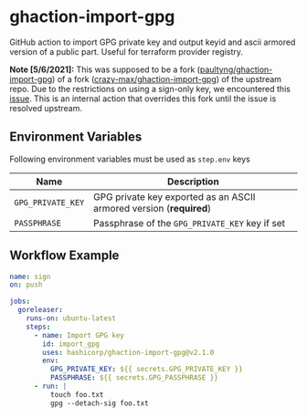 # ghaction-import-gpg
GitHub action to import GPG private key and output keyid and ascii armored version of a public part. Useful for terraform provider registry.

**Note [5/6/2021]:** This was supposed to be a fork ([paultyng/ghaction-import-gpg](https://github.com/paultyng/ghaction-import-gpg)) of a fork ([crazy-max/ghaction-import-gpg](https://github.com/crazy-max/ghaction-import-gpg)) of the upstream repo. Due to the restrictions on using a sign-only key, we encountered this [issue](https://github.com/crazy-max/ghaction-import-gpg/issues/58). This is an internal action that overrides this fork until the issue is resolved upstream.
## Environment Variables

Following environment variables must be used as `step.env` keys

| Name               | Description                           |
|--------------------|---------------------------------------|
| `GPG_PRIVATE_KEY`  | GPG private key exported as an ASCII armored version (**required**) |
| `PASSPHRASE`       | Passphrase of the `GPG_PRIVATE_KEY` key if set |

## Workflow Example

```yaml
name: sign
on: push

jobs:
  goreleaser:
    runs-on: ubuntu-latest
    steps:
      - name: Import GPG key
        id: import_gpg
        uses: hashicorp/ghaction-import-gpg@v2.1.0
        env:
          GPG_PRIVATE_KEY: ${{ secrets.GPG_PRIVATE_KEY }}
          PASSPHRASE: ${{ secrets.GPG_PASSPHRASE }}
      - run: |
          touch foo.txt
          gpg --detach-sig foo.txt
```
